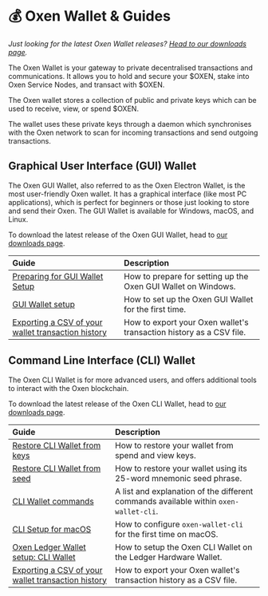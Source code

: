 # 💰 Oxen Wallet & Guides

_Just looking for the latest Oxen Wallet releases?_ [_Head to our downloads page_](https://github.com/oxen-io/oxen-electron-gui-wallet/releases)_._

The Oxen Wallet is your gateway to private decentralised transactions and communications. It allows you to hold and secure your $OXEN, stake into Oxen Service Nodes, and transact with $OXEN.

The Oxen wallet stores a collection of public and private keys which can be used to receive, view, or spend $OXEN.

The wallet uses these private keys through a daemon which synchronises with the Oxen network to scan for incoming transactions and send outgoing transactions.

## Graphical User Interface \(GUI\) Wallet

The Oxen GUI Wallet, also referred to as the Oxen Electron Wallet, is the most user-friendly Oxen wallet. It has a graphical interface \(like most PC applications\), which is perfect for beginners or those just looking to store and send their Oxen. The GUI Wallet is available for Windows, macOS, and Linux.

To download the latest release of the Oxen GUI Wallet, head to [our downloads page](https://docs.oxen.io/downloads).

| Guide | Description |
| :--- | :--- |
| [Preparing for GUI Wallet Setup](preparing-for-gui-wallet-setup-windows.md) | How to prepare for setting up the Oxen GUI Wallet on Windows. |
| [GUI Wallet setup](gui-wallet-setup.md) | How to set up the Oxen GUI Wallet for the first time. |
| [Exporting a CSV of your wallet transaction history](exporting-a-csv-of-your-wallet-transaction-history.md) | How to export your Oxen wallet's transaction history as a CSV file. |

## Command Line Interface \(CLI\) Wallet

The Oxen CLI Wallet is for more advanced users, and offers additional tools to interact with the Oxen blockchain.

To download the latest release of the Oxen CLI Wallet, head to [our downloads page](https://docs.oxen.io/downloads).

| Guide | Description |
| :--- | :--- |
| [Restore CLI Wallet from keys](restore-cli-from-keys.md) | How to restore your wallet from spend and view keys. |
| [Restore CLI Wallet from seed](restore-cli-from-seed.md) | How to restore your wallet using its 25-word mnemonic seed phrase. |
| [CLI Wallet commands](https://github.com/lozzahax/oxen-docs-gitbook/tree/2ad4b1807a0f87dd4e659b4d736e63c70b9b8358/using-the-oxen-blockchain/Wallets/CliWallet/WalletCommands.md) | A list and explanation of the different commands available within `oxen-wallet-cli`. |
| [CLI Setup for macOS](cli-wallet-setup-macos.md) | How to configure `oxen-wallet-cli` for the first time on macOS. |
| [Oxen Ledger Wallet setup: CLI Wallet](oxen-ledger-wallet-usage-cli-wallet.md) | How to setup the Oxen CLI Wallet on the Ledger Hardware Wallet. |
| [Exporting a CSV of your wallet transaction history](exporting-a-csv-of-your-wallet-transaction-history.md) | How to export your Oxen wallet's transaction history as a CSV file. |

